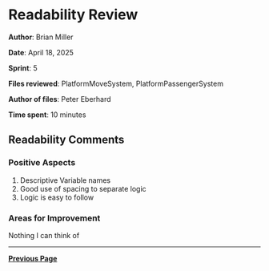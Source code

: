 # Readability Review

**Author**: Brian Miller

**Date**: April 18, 2025

**Sprint**: 5

**Files reviewed**: PlatformMoveSystem, PlatformPassengerSystem

**Author of files**: Peter Eberhard

**Time spent**: 10 minutes

## Readability Comments

### Positive Aspects

1. Descriptive Variable names
2. Good use of spacing to separate logic
3. Logic is easy to follow

### Areas for Improvement

Nothing I can think of

---

[**Previous Page**](../README.md)
